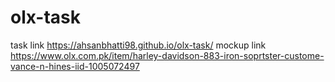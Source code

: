 # olx-task
task link https://ahsanbhatti98.github.io/olx-task/
mockup link https://www.olx.com.pk/item/harley-davidson-883-iron-soprtster-custome-vance-n-hines-iid-1005072497
